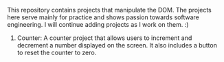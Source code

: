 This repository contains projects that manipulate the DOM. The projects here serve mainly for practice and shows passion towards software engineering. I will continue adding projects as I work on them. :)

1. Counter: A counter project that allows users to increment and decrement a number displayed on the screen. It also includes a button to reset the counter to zero.
